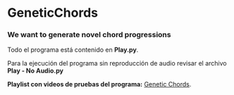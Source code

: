# GeneticChords
### We want to generate novel chord progressions

Todo el programa está contenido en **Play.py**.

Para la ejecución del programa sin reproducción de audio revisar el archivo **Play - No Audio.py**


**Playlist con videos de pruebas del programa:**  [Genetic Chords](https://www.youtube.com/playlist?list=PL8upACIpNRO3bKKYyWmtvraZQwL_76PiT).
